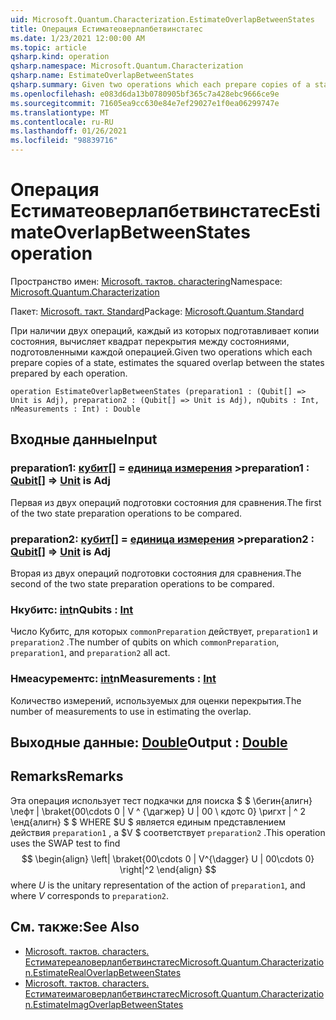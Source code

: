 ```yaml
---
uid: Microsoft.Quantum.Characterization.EstimateOverlapBetweenStates
title: Операция Естиматеоверлапбетвинстатес
ms.date: 1/23/2021 12:00:00 AM
ms.topic: article
qsharp.kind: operation
qsharp.namespace: Microsoft.Quantum.Characterization
qsharp.name: EstimateOverlapBetweenStates
qsharp.summary: Given two operations which each prepare copies of a state, estimates the squared overlap between the states prepared by each operation.
ms.openlocfilehash: e083d6da13b0780905bf365c7a428ebc9666ce9e
ms.sourcegitcommit: 71605ea9cc630e84e7ef29027e1f0ea06299747e
ms.translationtype: MT
ms.contentlocale: ru-RU
ms.lasthandoff: 01/26/2021
ms.locfileid: "98839716"
---
```

# <a name="estimateoverlapbetweenstates-operation"></a><span data-ttu-id="55438-102">Операция Естиматеоверлапбетвинстатес</span><span class="sxs-lookup"><span data-stu-id="55438-102">EstimateOverlapBetweenStates operation</span></span>

<span data-ttu-id="55438-103">Пространство имен: [Microsoft. тактов. charactering](xref:Microsoft.Quantum.Characterization)</span><span class="sxs-lookup"><span data-stu-id="55438-103">Namespace: [Microsoft.Quantum.Characterization](xref:Microsoft.Quantum.Characterization)</span></span>

<span data-ttu-id="55438-104">Пакет: [Microsoft. такт. Standard](https://nuget.org/packages/Microsoft.Quantum.Standard)</span><span class="sxs-lookup"><span data-stu-id="55438-104">Package: [Microsoft.Quantum.Standard](https://nuget.org/packages/Microsoft.Quantum.Standard)</span></span>


<span data-ttu-id="55438-105">При наличии двух операций, каждый из которых подготавливает копии состояния, вычисляет квадрат перекрытия между состояниями, подготовленными каждой операцией.</span><span class="sxs-lookup"><span data-stu-id="55438-105">Given two operations which each prepare copies of a state, estimates the squared overlap between the states prepared by each operation.</span></span>

```qsharp
operation EstimateOverlapBetweenStates (preparation1 : (Qubit[] => Unit is Adj), preparation2 : (Qubit[] => Unit is Adj), nQubits : Int, nMeasurements : Int) : Double
```


## <a name="input"></a><span data-ttu-id="55438-106">Входные данные</span><span class="sxs-lookup"><span data-stu-id="55438-106">Input</span></span>

### <a name="preparation1--qubit--unit--is-adj"></a><span data-ttu-id="55438-107">preparation1: [кубит](xref:microsoft.quantum.lang-ref.qubit)[] = [единица измерения](xref:microsoft.quantum.lang-ref.unit) ></span><span class="sxs-lookup"><span data-stu-id="55438-107">preparation1 : [Qubit](xref:microsoft.quantum.lang-ref.qubit)[] => [Unit](xref:microsoft.quantum.lang-ref.unit)  is Adj</span></span>

<span data-ttu-id="55438-108">Первая из двух операций подготовки состояния для сравнения.</span><span class="sxs-lookup"><span data-stu-id="55438-108">The first of the two state preparation operations to be compared.</span></span>


### <a name="preparation2--qubit--unit--is-adj"></a><span data-ttu-id="55438-109">preparation2: [кубит](xref:microsoft.quantum.lang-ref.qubit)[] = [единица измерения](xref:microsoft.quantum.lang-ref.unit) ></span><span class="sxs-lookup"><span data-stu-id="55438-109">preparation2 : [Qubit](xref:microsoft.quantum.lang-ref.qubit)[] => [Unit](xref:microsoft.quantum.lang-ref.unit)  is Adj</span></span>

<span data-ttu-id="55438-110">Вторая из двух операций подготовки состояния для сравнения.</span><span class="sxs-lookup"><span data-stu-id="55438-110">The second of the two state preparation operations to be compared.</span></span>


### <a name="nqubits--int"></a><span data-ttu-id="55438-111">Нкубитс: [int](xref:microsoft.quantum.lang-ref.int)</span><span class="sxs-lookup"><span data-stu-id="55438-111">nQubits : [Int](xref:microsoft.quantum.lang-ref.int)</span></span>

<span data-ttu-id="55438-112">Число Кубитс, для которых `commonPreparation` действует, `preparation1` и `preparation2` .</span><span class="sxs-lookup"><span data-stu-id="55438-112">The number of qubits on which `commonPreparation`, `preparation1`, and `preparation2` all act.</span></span>


### <a name="nmeasurements--int"></a><span data-ttu-id="55438-113">Нмеасурементс: [int](xref:microsoft.quantum.lang-ref.int)</span><span class="sxs-lookup"><span data-stu-id="55438-113">nMeasurements : [Int](xref:microsoft.quantum.lang-ref.int)</span></span>

<span data-ttu-id="55438-114">Количество измерений, используемых для оценки перекрытия.</span><span class="sxs-lookup"><span data-stu-id="55438-114">The number of measurements to use in estimating the overlap.</span></span>



## <a name="output--double"></a><span data-ttu-id="55438-115">Выходные данные: [Double](xref:microsoft.quantum.lang-ref.double)</span><span class="sxs-lookup"><span data-stu-id="55438-115">Output : [Double](xref:microsoft.quantum.lang-ref.double)</span></span>



## <a name="remarks"></a><span data-ttu-id="55438-116">Remarks</span><span class="sxs-lookup"><span data-stu-id="55438-116">Remarks</span></span>

<span data-ttu-id="55438-117">Эта операция использует тест подкачки для поиска $ $ \бегин{алигн} \лефт | \braket{00\cdots 0 | V ^ {\дагжер} U | 00 \ кдотс 0} \ригхт | ^ 2 \енд{алигн} $ $ WHERE $U $ является единым представлением действия `preparation1` , а $V $ соответствует `preparation2` .</span><span class="sxs-lookup"><span data-stu-id="55438-117">This operation uses the SWAP test to find $$ \begin{align} \left| \braket{00\cdots 0 | V^{\dagger} U | 00\cdots 0} \right|^2 \end{align} $$ where $U$ is the unitary representation of the action of `preparation1`, and where $V$ corresponds to `preparation2`.</span></span>

## <a name="see-also"></a><span data-ttu-id="55438-118">См. также:</span><span class="sxs-lookup"><span data-stu-id="55438-118">See Also</span></span>

- [<span data-ttu-id="55438-119">Microsoft. тактов. characters. Естиматереаловерлапбетвинстатес</span><span class="sxs-lookup"><span data-stu-id="55438-119">Microsoft.Quantum.Characterization.EstimateRealOverlapBetweenStates</span></span>](xref:Microsoft.Quantum.Characterization.EstimateRealOverlapBetweenStates)
- [<span data-ttu-id="55438-120">Microsoft. тактов. characters. Естиматеимаговерлапбетвинстатес</span><span class="sxs-lookup"><span data-stu-id="55438-120">Microsoft.Quantum.Characterization.EstimateImagOverlapBetweenStates</span></span>](xref:Microsoft.Quantum.Characterization.EstimateImagOverlapBetweenStates)